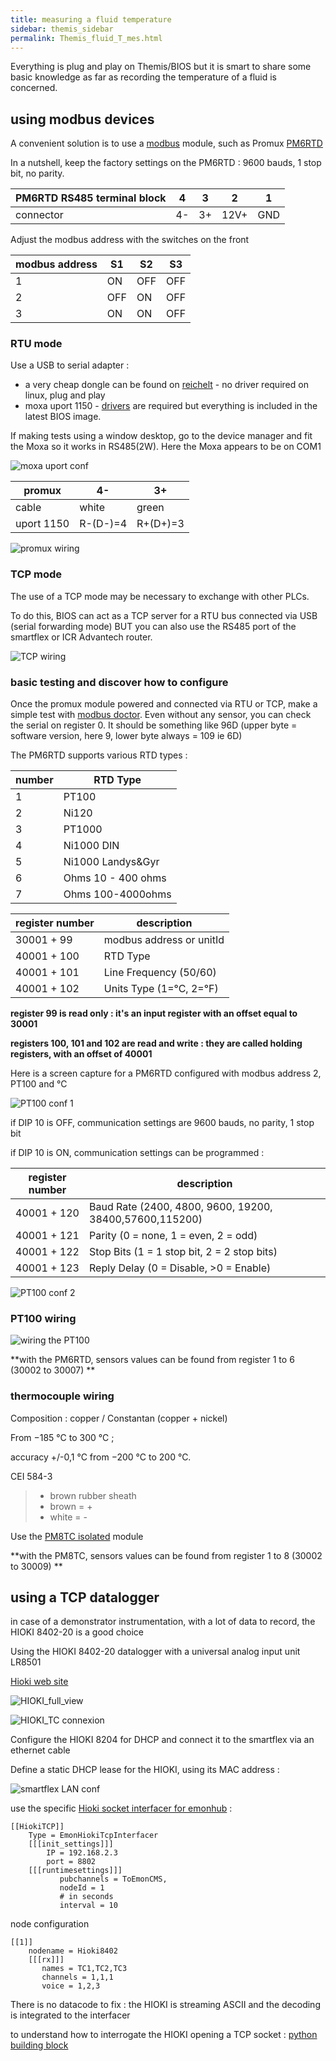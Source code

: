 ```yaml
---
title: measuring a fluid temperature
sidebar: themis_sidebar
permalink: Themis_fluid_T_mes.html
---
```


Everything is plug and play on Themis/BIOS but it is smart to share some basic knowledge as far as recording the temperature of a fluid is concerned.

## using modbus devices

A convenient solution is to use a [modbus](http://www.simplymodbus.ca/exceptions.htm) module, such as Promux [PM6RTD](https://www.proconel.com/product/pm6rtd-6-rtd-input-module/)

In a nutshell, keep the factory settings on the PM6RTD : 9600 bauds, 1 stop bit, no parity. 

PM6RTD RS485 terminal block|4|3|2|1
--|--|--|--|--
connector|4-|3+|12V+|GND

Adjust the modbus address with the switches on the front

modbus address|S1|S2|S3
--|--|--|--
1|ON|OFF|OFF
2|OFF|ON|OFF
3|ON|ON|OFF


### RTU mode

Use a USB to serial adapter :
- a very cheap dongle can be found on [reichelt](https://secure.reichelt.com/fr/fr/raspberry-pi-interface-usb-rs485-ch340c-rpi-usb-rs485-p242783.html?search=USB+RS485&&r=1) - no driver required on linux, plug and play
- moxa uport 1150 - [drivers](https://www.moxa.com/en/products/industrial-edge-connectivity/usb-to-serial-converters-usb-hubs/usb-to-serial-converters/uport-1100-series/uport-1150) are required but everything is included in the latest BIOS image.

If making tests using a window desktop, go to the device manager and fit the Moxa so it works in RS485(2W). Here the Moxa appears to be on COM1

![moxa uport conf](uport_conf.png)

promux|4-|3+
--|--|--
cable|white|green
uport 1150|R-(D-)=4|R+(D+)=3

![promux wiring](modbus_con.png)

### TCP mode

The use of a TCP mode may be necessary to exchange with other PLCs. 

To do this, BIOS can act as a TCP server for a RTU bus connected via USB (serial forwarding mode) BUT you can also use the RS485 port of the smartflex or ICR Advantech router.

![TCP wiring](smartflex_RS485_conns.png)


### basic testing and discover how to configure

Once the promux module powered and connected via RTU or TCP, make a simple test with [modbus doctor](http://www.kscada.com/modbusdoctor.html). Even without any sensor, you can check the serial on register 0. It should be something like 96D (upper byte = software version, here 9, lower byte always = 109 ie 6D) 

The PM6RTD supports various RTD types :

number | RTD Type
--|--
1 | PT100 
2 | Ni120
3 | PT1000
4 | Ni1000 DIN
5 | Ni1000 Landys&Gyr 
6 | Ohms 10 - 400 ohms 
7 | Ohms 100-4000ohms

register number | description
--|--
30001 + 99 | modbus address or unitId 
40001 + 100 | RTD Type 
40001 + 101 | Line Frequency (50/60)
40001 + 102 | Units Type (1=°C, 2=°F)

**register 99 is read only : it's an input register with an offset equal to 30001**

**registers 100, 101 and 102 are read and write : they are called holding registers, with an offset of 40001**

Here is a screen capture for a PM6RTD configured with modbus address 2, PT100 and °C 

![PT100 conf 1](PromuxPM6RTD_config_1.png)

if DIP 10 is OFF, communication settings are 9600 bauds, no parity, 1 stop bit

if DIP 10 is ON, communication settings can be programmed :

register number | description
--|--
40001 + 120 | Baud Rate (2400, 4800, 9600, 19200, 38400,57600,115200)
40001 + 121 | Parity (0 = none, 1 = even, 2 = odd)
40001 + 122 | Stop Bits (1 = 1 stop bit, 2 = 2 stop bits) 
40001 + 123 | Reply Delay (0 = Disable, >0 = Enable)

![PT100 conf 2](PromuxPM6RTD_config_2.png)

### PT100 wiring

![wiring the PT100](PT_con.jpg)

**with the PM6RTD, sensors values can be found from register 1 to 6 (30002 to 30007) **

### thermocouple wiring 

Composition : copper / Constantan (copper + nickel)

From −185 °C to 300 °C ;

accuracy  +/-0,1 °C from −200 °C to 200 °C.

CEI 584-3  
> - brown rubber sheath
> - brown = +
> - white = -

Use the [PM8TC isolated](https://www.proconel.com/product/pm8tc-iso-8-thermocouple-input-module-isolated/) module

**with the PM8TC, sensors values can be found from register 1 to 8 (30002 to 30009) **

## using a TCP datalogger

in case of a demonstrator instrumentation, with a lot of data to record, the HIOKI 8402-20 is a good choice

Using the HIOKI 8402-20 datalogger with a universal analog input unit LR8501

[Hioki web site](https://www.hioki.com/)

![HIOKI_full_view](HIOKI8402.jpg)

![HIOKI_TC connexion](HIOKI_connect_TC.jpg)

Configure the HIOKI 8204 for DHCP and connect it to the smartflex via an ethernet cable

Define a static DHCP lease for the HIOKI, using its MAC address :

![smartflex LAN conf](HIOKI_smartflex_LAN_conf.jpg)

use the specific [Hioki socket interfacer for emonhub](https://github.com/alexandrecuer/emonhub/blob/themis_python3/src/interfacers/EmonHiokiTcpInterfacer.py) :

```
[[HiokiTCP]]  
    Type = EmonHiokiTcpInterfacer
    [[[init_settings]]]
	    IP = 192.168.2.3
	    port = 8802
    [[[runtimesettings]]]
           pubchannels = ToEmonCMS,
           nodeId = 1
           # in seconds
           interval = 10
```

node configuration

```
[[1]]
    nodename = Hioki8402
    [[[rx]]]
       names = TC1,TC2,TC3
       channels = 1,1,1
       voice = 1,2,3
```

There is no datacode to fix : the HIOKI is streaming ASCII and the decoding is integrated to the interfacer

to understand how to interrogate the HIOKI opening a TCP socket : [python building block](https://github.com/dromotherm/documentation/blob/master/pages/themis/FluidTemp/hioki.py)
